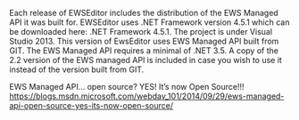 Each release of EWSEditor includes the distribution of the EWS Managed API it was built for. EWSEditor uses .NET Framework version 4.5.1 which can be downloaded here: .NET Framework 4.5.1. The project is under Visual Studio 2013. This version of EwsEditor uses EWS Managed API built from GIT. The EWS Managed API requires a minimal of .NET 3.5. A copy of the 2.2 version of the EWS managed API is included in case you wish to use it instead of the version built from GIT.

EWS Managed API… open source? YES! It’s now Open Source!!!
https://blogs.msdn.microsoft.com/webdav_101/2014/09/29/ews-managed-api-open-source-yes-its-now-open-source/ 
